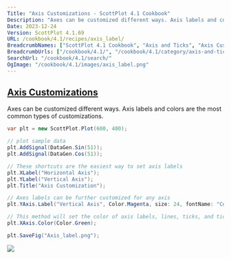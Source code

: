 ```yaml
---
Title: "Axis Customizations - ScottPlot 4.1 Cookbook"
Description: "Axes can be customized different ways. Axis labels and colors are the most common types of customizations."
Date: 2023-12-24
Version: ScottPlot 4.1.69
URL: /cookbook/4.1/recipes/axis_label/
BreadcrumbNames: ["ScottPlot 4.1 Cookbook", "Axis and Ticks", "Axis Customizations"]
BreadcrumbUrls: ["/cookbook/4.1/", "/cookbook/4.1/category/axis-and-ticks", "/cookbook/4.1/recipes/axis_label/"]
SearchUrl: "/cookbook/4.1/search/"
OgImage: "/cookbook/4.1/images/axis_label.png"
---
```


<h2><a id='axis-customizations' href='/cookbook/4.1/recipes/axis_label/'>Axis Customizations</a></h2>

Axes can be customized different ways. Axis labels and colors are the most common types of customizations.

```cs
var plt = new ScottPlot.Plot(600, 400);

// plot sample data
plt.AddSignal(DataGen.Sin(51));
plt.AddSignal(DataGen.Cos(51));

// These shortcuts are the easiest way to set axis labels
plt.XLabel("Horizontal Axis");
plt.YLabel("Vertical Axis");
plt.Title("Axis Customization");

// Axes labels can be further customized for any axis
plt.YAxis.Label("Vertical Axis", Color.Magenta, size: 24, fontName: "Comic Sans MS");

// This method will set the color of axis labels, lines, ticks, and tick labels
plt.XAxis.Color(Color.Green);

plt.SaveFig("Axis_label.png");
```

<img src='../../images/axis_label.png' class='d-block mx-auto my-5' />


